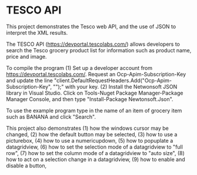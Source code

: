# TESCO API
This project demonstrates the Tesco web API, and the use of JSON to interpret the XML results.

The TESCO API (https://devportal.tescolabs.com/) allows developers to search the Tesco grocery product list for information such as product name, price and image.

To compile the program (1) Set up a developer account from https://devportal.tescolabs.com/. Request an Ocp-Apim-Subscription-Key and update the line "client.DefaultRequestHeaders.Add("Ocp-Apim-Subscription-Key", "<key goes here>");" with your key. (2) Install the Netwonsoft JSON library in Visual Studio. Click on Tools-Nuget Package Manager-Package Manager Console, and then type "Install-Package Newtonsoft.Json".

To use the example program type in the name of an item of grocery item such as BANANA and click "Search".

This project also demonstrates
    (1)  how the windows cursor may be changed, 
    (2)  how the default button may be selected, 
    (3)  how to use a picturebox, 
    (4)  how to use a numericupdown, 
    (5)  how to popuplate a datagridview, 
    (6)  how to set the selection mode of a datagridview to "full row", 
    (7)  how to set the column mode of a datagridview to "auto size", 
    (8)  how to act on a selection change in a datagridview, 
    (9)  how to enable and disable a button, 
    
